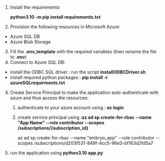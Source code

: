 1. Install the requirements: 

    **python3.10 -m pip install requirements.txt** 

2. Provision the following resources in Microsoft Azure:
- Azure SQL DB 
- Azure Blob Storage

3. Fill the **.env_template** with the required variables (then rename the file to **.env**)
3. Connect to Azure SQL DB: 
- install the ODBC SQL driver : run the script **installODBCDriver.sh**
- install required python packages : **pip install -r azureSQLrequirments.txt**


4. Create Service Principal to make the application auto-authenticate with azure and thus access the resources: 

    1. authenticate to your azure account using : **az login**

    2. create service principal using :**az ad sp create-for-rbac --name "App Name" --role contributor --scopes /subscriptions/{subscription_id}**

        az ad sp create-for-rbac --name "embryo_app" --role contributor --scopes /subscriptions/d203f531-849f-4cc5-96e3-bf163d2fd5a7
5. run the application using **python3.10 app.py**